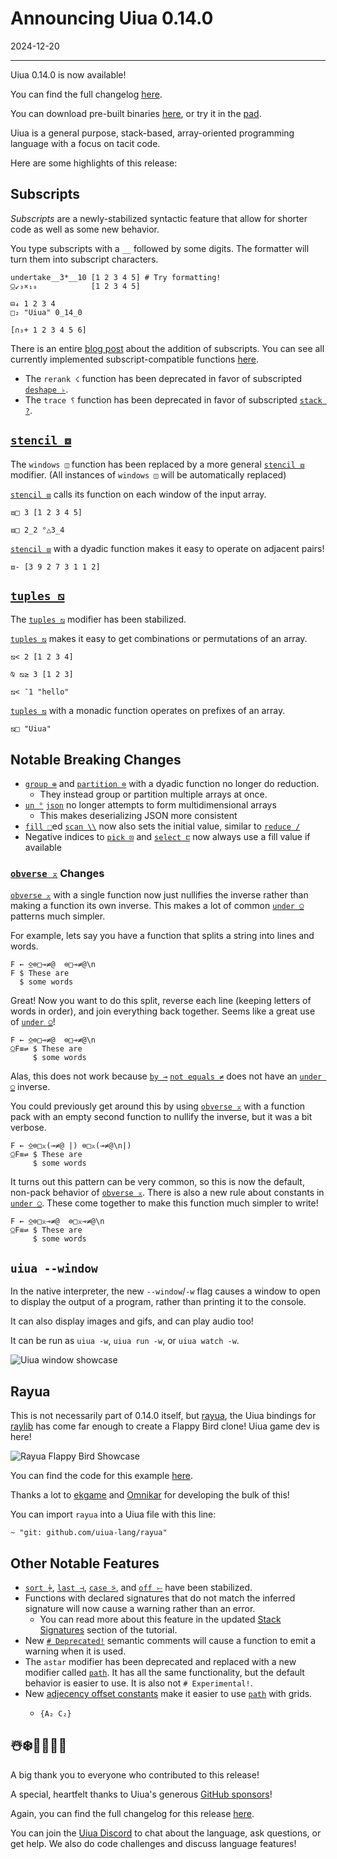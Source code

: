 # Announcing Uiua 0.14.0

2024-12-20

---

Uiua 0.14.0 is now available!

You can find the full changelog [here](https://uiua.org/docs/changelog#0.14.0---2024-12-20).

You can download pre-built binaries [here](https://github.com/uiua-lang/uiua/releases), or try it in the [pad](https://uiua.org/pad?src=0_14_0-rc_3__JCBVaXVhIDAuMTQuMCEK4oavMTJfMzEg4oqCOiIgICAiCg==).

Uiua is a general purpose, stack-based, array-oriented programming language with a focus on tacit code.

Here are some highlights of this release:

## Subscripts

*Subscripts* are a newly-stabilized syntactic feature that allow for shorter code as well as some new behavior.

You type subscripts with a `__` followed by some digits. The formatter will turn them into subscript characters.

```uiua
undertake__3*__10 [1 2 3 4 5] # Try formatting!
⍜↙₃×₁₀            [1 2 3 4 5]
```

```uiua
⊟₄ 1 2 3 4
□₂ "Uiua" 0_14_0
```

```uiua
[∩₃+ 1 2 3 4 5 6]
```

There is an entire [blog post](https://www.uiua.org/blog/subscripts) about the addition of subscripts. You can see all currently implemented subscript-compatible functions [here](https://www.uiua.org/docs/subscripts).

- The `rerank ☇` function has been deprecated in favor of subscripted [`deshape ♭`](https://uiua.org/docs/deshape).
- The `trace ⸮` function has been deprecated in favor of subscripted [`stack ?`](https://uiua.org/docs/stack).

## [`stencil ⧈`](https://uiua.org/docs/stencil)

The `windows ◫` function has been replaced by a more general [`stencil ⧈`](https://uiua.org/docs/stencil) modifier. (All instances of `windows ◫` will be automatically replaced)

[`stencil ⧈`](https://uiua.org/docs/stencil) calls its function on each window of the input array.

```uiua
⧈□ 3 [1 2 3 4 5]
```

```uiua
⧈□ 2_2 °△3_4
```

[`stencil ⧈`](https://uiua.org/docs/stencil) with a dyadic function makes it easy to operate on adjacent pairs!

```uiua
⧈- [3 9 2 7 3 1 1 2]
```

## [`tuples ⧅`](https://uiua.org/docs/tuples)

The [`tuples ⧅`](https://uiua.org/docs/tuples) modifier has been stabilized.

[`tuples ⧅`](https://uiua.org/docs/tuples) makes it easy to get combinations or permutations of an array.

```uiua
⧅< 2 [1 2 3 4]
```

```uiua
⍉ ⧅≥ 3 [1 2 3]
```

```uiua
⧅< ¯1 "hello"
```

[`tuples ⧅`](https://uiua.org/docs/tuples) with a monadic function operates on prefixes of an array.

```uiua
⧅□ "Uiua"
```

## Notable Breaking Changes

- [`group ⊕`](https://uiua.org/docs/group) and [`partition ⊜`](https://uiua.org/docs/partition) with a dyadic function no longer do reduction.
  - They instead group or partition multiple arrays at once.
- [`un °`](https://uiua.org/docs/un) [`json`](https://uiua.org/docs/json) no longer attempts to form multidimensional arrays
  - This makes deserializing JSON more consistent
- [`fill ⬚`](https://uiua.org/docs/fill)ed [`scan \\`](https://uiua.org/docs/scan) now also sets the initial value, similar to [`reduce /`](https://uiua.org/docs/reduce)
- Negative indices to [`pick ⊡`](https://uiua.org/docs/pick) and [`select ⊏`](https://uiua.org/docs/select) now always use a fill value if available

### [`obverse ⌅`](https://uiua.org/docs/obverse) Changes

[`obverse ⌅`](https://uiua.org/docs/obverse) with a single function now just nullifies the inverse rather than making a function its own inverse. This makes a lot of common [`under ⍜`](https://uiua.org/docs/under) patterns much simpler.

For example, lets say you have a function that splits a string into lines and words.

```uiua
F ← ⍚⊜□⊸≠@  ⊜□⊸≠@\n
F $ These are
  $ some words
```

Great! Now you want to do this split, reverse each line (keeping letters of words in order), and join everything back together. Seems like a great use of [`under ⍜`](https://uiua.org/docs/under)!

```uiua should fail
F ← ⍚⊜□⊸≠@  ⊜□⊸≠@\n
⍜F≡⇌ $ These are
     $ some words
```

Alas, this does not work because [`by ⊸`](https://uiua.org/docs/by) [`not equals ≠`](https://uiua.org/docs/not%20equals) does not have an [`under ⍜`](https://uiua.org/docs/under) inverse.

You could previously get around this by using [`obverse ⌅`](https://uiua.org/docs/obverse) with a function pack with an empty second function to nullify the inverse, but it was a bit verbose.

```uiua
F ← ⍚⊜□⌅(⊸≠@ |) ⊜□⌅(⊸≠@\n|)
⍜F≡⇌ $ These are
     $ some words
```

It turns out this pattern can be very common, so this is now the default, non-pack behavior of [`obverse ⌅`](https://uiua.org/docs/obverse). There is also a new rule about constants in [`under ⍜`](https://uiua.org/docs/under). These come together to make this function much simpler to write!

```uiua
F ← ⍚⊜□⌅⊸≠@  ⊜□⌅⊸≠@\n
⍜F≡⇌ $ These are
     $ some words
```

## `uiua --window`

In the native interpreter, the new `--window`/`-w` flag causes a window to open to display the output of a program, rather than printing it to the console.

It can also display images and gifs, and can play audio too!

It can be run as `uiua -w`, `uiua run -w`, or `uiua watch -w`.

![Uiua window showcase](https://i.gyazo.com/798d48f1192cf89b41fbb7d245351d68.gif)

## Rayua

This is not necessarily part of 0.14.0 itself, but [rayua](https://github.com/uiua-lang/rayua), the Uiua bindings for [raylib](https://www.raylib.com/) has come far enough to create a Flappy Bird clone! Uiua game dev is here!

![Rayua Flappy Bird Showcase](https://i.gyazo.com/274c9a661c63bda7a5c29979bded874f.gif)

You can find the code for this example [here](https://github.com/uiua-lang/rayua/blob/main/examples/example_flappy_bird.ua).

Thanks a lot to [ekgame](https://github.com/ekgame) and [Omnikar](https://github.com/Omnikar) for developing the bulk of this!

You can import `rayua` into a Uiua file with this line:
```
~ "git: github.com/uiua-lang/rayua"
```

## Other Notable Features

- [`sort ⍆`](https://uiua.org/docs/sort), [`last ⊣`](https://uiua.org/docs/last), [`case ⍩`](https://uiua.org/docs/case), and [`off ⤚`](https://uiua.org/docs/off) have been stabilized.
- Functions with declared signatures that do not match the inferred signature will now cause a warning rather than an error.
  - You can read more about this feature in the updated [Stack Signatures](https://www.uiua.org/tutorial/functions#stack-signatures) section of the tutorial.
- New [`# Deprecated!`](https://www.uiua.org/tutorial/documentation#deprecated) semantic comments will cause a function to emit a warning when it is used.
- The `astar` modifier has been deprecated and replaced with a new modifier called [`path`](https://uiua.org/docs/path). It has all the same functionality, but the default behavior is easier to use. It is also not `# Experimental!`.
- New [adjecency offset constants](https://www.uiua.org/docs/constants#A%E2%82%81) make it easier to use [`path`](https://uiua.org/docs/path) with grids.
  - ```uiua
    {A₂ C₂}
    ```

## ☃️❄️💖🎅🏻🎄

A big thank you to everyone who contributed to this release!

A special, heartfelt thanks to Uiua's generous [GitHub sponsors](https://github.com/sponsors/uiua-lang)!

Again, you can find the full changelog for this release [here](https://uiua.org/docs/changelog#0.14.0---2024-12-20).

You can join the [Uiua Discord](https://discord.gg/3r9nrfYhCc) to chat about the language, ask questions, or get help. We also do code challenges and discuss language features!